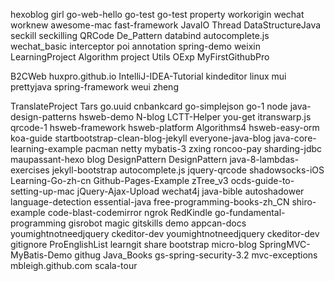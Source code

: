 hexoblog
girl
go-web-hello
go-test
go-test
property
workorigin
wechat
worknew
awesome-mac
fast-framework
JavaIO
Thread
DataStructureJava
seckill
seckilling
QRCode
De_Pattern
databind
autocomplete.js
wechat_basic
interceptor
poi
annotation
spring-demo
weixin
LearningProject
Algorithm
project
Utils
OExp
MyFirstGithubPro



B2CWeb
huxpro.github.io
IntelliJ-IDEA-Tutorial
kindeditor
linux
mui
prettyjava
spring-framework
weui
zheng

TranslateProject
Tars
go.uuid
cnbankcard
go-simplejson
go-1
node
java-design-patterns
hsweb-demo
N-blog
LCTT-Helper
you-get
itranswarp.js
qrcode-1
hsweb-framework
hsweb-platform
Algorithms4
hsweb-easy-orm
koa-guide
startbootstrap-clean-blog-jekyll
everyone-java-blog
java-core-learning-example
pacman
netty
mybatis-3
zxing
roncoo-pay
sharding-jdbc
maupassant-hexo
blog
DesignPattern
DesignPattern
java-8-lambdas-exercises
jekyll-bootstrap
autocomplete.js
jquery-qrcode
shadowsocks-iOS
Learning-Go-zh-cn
Github-Pages-Example
zTree_v3
ocds-guide-to-setting-up-mac
jQuery-Ajax-Upload
wechat4j
java-bible
autoshadower
language-detection
essential-java
free-programming-books-zh_CN
shiro-example
code-blast-codemirror
ngrok
RedKindle
go-fundamental-programming
gisrobot
magic
gitskills
demo
appcan-docs
youmightnotneedjquery
ckeditor-dev
youmightnotneedjquery
ckeditor-dev
gitignore
ProEnglishList
learngit
share
bootstrap
micro-blog
SpringMVC-MyBatis-Demo
githug
Java_Books
gs-spring-security-3.2
mvc-exceptions
mbleigh.github.com
scala-tour
